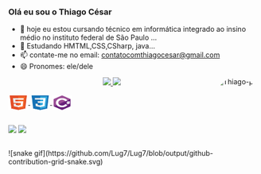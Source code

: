 ### Olá eu sou o Thiago César


- 🔭 hoje eu estou cursando técnico em informática integrado ao insino médio no instituto federal de São Paulo  ...
- 🌱 Estudando HMTML,CSS,CSharp, java...
- 📫 contate-me no email: contatocomthiagocesar@gmail.com
- 😄 Pronomes: ele/dele

<div align="center">
  <a href="https://github.com/Lug7">
  <img height="180em" src="https://github-readme-stats.vercel.app/api?username=Lug7&show_icons=true&theme=tokyonight&include_all_commits=true&count_private=true"/>
  <img height="180em" src="https://github-readme-stats.vercel.app/api/top-langs/?username=Lug7&layout=compact&langs_count=7&theme=tokyonight "/>
     <img align="right" alt="Thiago-pic" height="150" style="border-radius:70px;" src="https://cdn.discordapp.com/attachments/798733917879795715/982680196127809587/download20220606131907.png?width=676&height=676">
</div>

<div style="display: inline_block"><br>

  <img align="center" alt="Thiago-HTML" height="30" width="40" src="https://raw.githubusercontent.com/devicons/devicon/master/icons/html5/html5-original.svg">
  <img align="center" alt="Thiago-CSS" height="30" width="40" src="https://raw.githubusercontent.com/devicons/devicon/master/icons/css3/css3-original.svg">
  <img align="center" alt="Thiago-Csharp" height="30" width="40" src="https://raw.githubusercontent.com/devicons/devicon/master/icons/csharp/csharp-original.svg">

</div>
  
  ##
  
  <div>
     <a href="https://www.linkedin.com/in/thiago-césar-328092236/" target="_blank"><img src="https://img.shields.io/badge/-LinkedIn-%230077B5?style=for-the-badge&logo=linkedin&logoColor=white" target="_blank"></a> 
     <a href = "mailto:contatocomthiagocesar@gmail.com"><img src="https://img.shields.io/badge/-Gmail-%23333?style=for-the-badge&logo=gmail&logoColor=white" target="_blank"></a>
  </div>
  
  ##
  
  <div>
![snake gif](https://github.com/Lug7/Lug7/blob/output/github-contribution-grid-snake.svg)
  </div>
  
